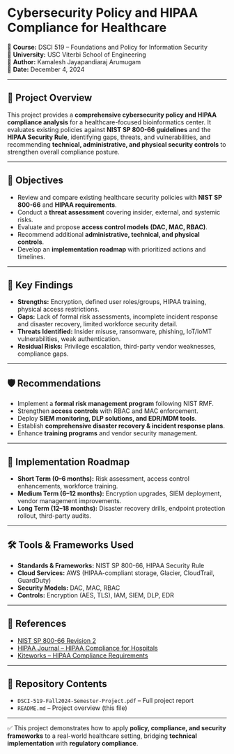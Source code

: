 # Cybersecurity Policy and HIPAA Compliance for Healthcare  

📄 **Course:** DSCI 519 – Foundations and Policy for Information Security  
🏫 **University:** USC Viterbi School of Engineering  
👤 **Author:** Kamalesh Jayapandiaraj Arumugam  
📅 **Date:** December 4, 2024  

---

## 📌 Project Overview  
This project provides a **comprehensive cybersecurity policy and HIPAA compliance analysis** for a healthcare-focused bioinformatics center. It evaluates existing policies against **NIST SP 800-66 guidelines** and the **HIPAA Security Rule**, identifying gaps, threats, and vulnerabilities, and recommending **technical, administrative, and physical security controls** to strengthen overall compliance posture.  

---

## 🧭 Objectives  
- Review and compare existing healthcare security policies with **NIST SP 800-66** and **HIPAA requirements**.  
- Conduct a **threat assessment** covering insider, external, and systemic risks.  
- Evaluate and propose **access control models (DAC, MAC, RBAC)**.  
- Recommend additional **administrative, technical, and physical controls**.  
- Develop an **implementation roadmap** with prioritized actions and timelines.  

---

## 🔐 Key Findings  
- **Strengths:** Encryption, defined user roles/groups, HIPAA training, physical access restrictions.  
- **Gaps:** Lack of formal risk assessments, incomplete incident response and disaster recovery, limited workforce security detail.  
- **Threats Identified:** Insider misuse, ransomware, phishing, IoT/IoMT vulnerabilities, weak authentication.  
- **Residual Risks:** Privilege escalation, third-party vendor weaknesses, compliance gaps.  

---

## 🛡️ Recommendations  
- Implement a **formal risk management program** following NIST RMF.  
- Strengthen **access controls** with RBAC and MAC enforcement.  
- Deploy **SIEM monitoring, DLP solutions, and EDR/MDM tools**.  
- Establish **comprehensive disaster recovery & incident response plans**.  
- Enhance **training programs** and vendor security management.  

---

## 📅 Implementation Roadmap  
- **Short Term (0–6 months):** Risk assessment, access control enhancements, workforce training.  
- **Medium Term (6–12 months):** Encryption upgrades, SIEM deployment, vendor management improvements.  
- **Long Term (12–18 months):** Disaster recovery drills, endpoint protection rollout, third-party audits.  

---

## 🛠️ Tools & Frameworks Used  
- **Standards & Frameworks:** NIST SP 800-66, HIPAA Security Rule  
- **Cloud Services:** AWS (HIPAA-compliant storage, Glacier, CloudTrail, GuardDuty)  
- **Security Models:** DAC, MAC, RBAC  
- **Controls:** Encryption (AES, TLS), IAM, SIEM, DLP, EDR  

---

## 📖 References  
- [NIST SP 800-66 Revision 2](https://csrc.nist.gov/publications/detail/sp/800-66/rev-2/final)  
- [HIPAA Journal – HIPAA Compliance for Hospitals](https://www.hipaajournal.com/hipaa-compliance-for-hospitals/)  
- [Kiteworks – HIPAA Compliance Requirements](https://www.kiteworks.com/hipaa-compliance/hipaa-compliance-requirements/)  

---

## 📂 Repository Contents  
- `DSCI-519-Fall2024-Semester-Project.pdf` – Full project report  
- `README.md` – Project overview (this file)  
---

✅ This project demonstrates how to apply **policy, compliance, and security frameworks** to a real-world healthcare setting, bridging **technical implementation** with **regulatory compliance**.  
